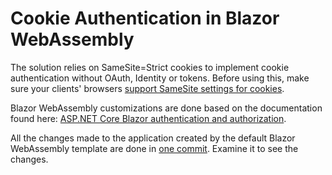# Cookie Authentication in Blazor WebAssembly

The solution relies on SameSite=Strict cookies to implement cookie authentication without OAuth, Identity or tokens. Before using this, make sure your clients' browsers [support SameSite settings for cookies](https://caniuse.com/mdn-http_headers_set-cookie_samesite_strict).

Blazor WebAssembly customizations are done based on the documentation found here: [ASP.NET Core Blazor authentication and authorization](https://docs.microsoft.com/en-us/aspnet/core/blazor/security/?view=aspnetcore-3.1).

All the changes made to the application created by the default Blazor WebAssembly template are done in [one commit](https://github.com/enadzan/demos/commit/6d4efc821f99c69f1a74ebe48a324fc776df7d34#diff-76017ed1bef2c7e7c4af533725009f97af5172e32399a40114eb667e8889b34e). Examine it to see the changes.
